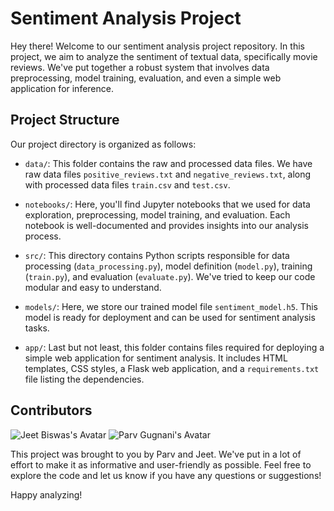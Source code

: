 # Sentiment Analysis Project

Hey there! Welcome to our sentiment analysis project repository. In this project, we aim to analyze the sentiment of textual data, specifically movie reviews. We've put together a robust system that involves data preprocessing, model training, evaluation, and even a simple web application for inference.

## Project Structure

Our project directory is organized as follows:

- `data/`: This folder contains the raw and processed data files. We have raw data files `positive_reviews.txt` and `negative_reviews.txt`, along with processed data files `train.csv` and `test.csv`.

- `notebooks/`: Here, you'll find Jupyter notebooks that we used for data exploration, preprocessing, model training, and evaluation. Each notebook is well-documented and provides insights into our analysis process.

- `src/`: This directory contains Python scripts responsible for data processing (`data_processing.py`), model definition (`model.py`), training (`train.py`), and evaluation (`evaluate.py`). We've tried to keep our code modular and easy to understand.

- `models/`: Here, we store our trained model file `sentiment_model.h5`. This model is ready for deployment and can be used for sentiment analysis tasks.

- `app/`: Last but not least, this folder contains files required for deploying a simple web application for sentiment analysis. It includes HTML templates, CSS styles, a Flask web application, and a `requirements.txt` file listing the dependencies.

## Contributors

![Jeet Biswas's Avatar](https://avatars.githubusercontent.com/jeetbiswas23)
![Parv Gugnani's Avatar](https://avatars.githubusercontent.com/Parv-gugnani)

This project was brought to you by Parv and Jeet. We've put in a lot of effort to make it as informative and user-friendly as possible. Feel free to explore the code and let us know if you have any questions or suggestions!

Happy analyzing!
